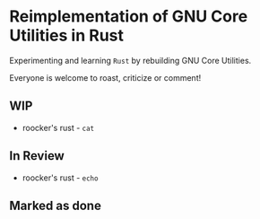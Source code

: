 # Reimplementation of GNU Core Utilities in Rust 

Experimenting and learning `Rust` by rebuilding GNU Core Utilities.

Everyone is welcome to roast, criticize or comment!

## WIP
- roocker's rust - `cat`

## In Review
- roocker's rust - `echo`

## Marked as done
